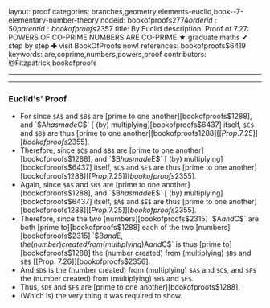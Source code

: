 layout: proof
categories: branches,geometry,elements-euclid,book--7-elementary-number-theory
nodeid: bookofproofs$2774
orderid: 50
parentid: bookofproofs$2357
title: By Euclid
description:  Proof of 7.27: POWERS OF CO-PRIME NUMBERS ARE CO-PRIME &#9733; graduate maths &#10004; step by step &#10010; visit BookOfProofs now!
references: bookofproofs$6419
keywords: are,coprime,numbers,powers,proof
contributors: @Fitzpatrick,bookofproofs

---


---

### Euclid's' Proof 

* For since `$A$` and `$B$` are [prime to one another][bookofproofs$1288], and `$A$` has made `$C$` [ (by) multiplying][bookofproofs$6437] itself, `$C$` and `$B$` are thus [prime to one another][bookofproofs$1288] [[Prop. 7.25]][bookofproofs$2355].
* Therefore, since `$C$` and `$B$` are [prime to one another][bookofproofs$1288], and `$B$` has made `$E$` [ (by) multiplying][bookofproofs$6437] itself, `$C$` and `$E$` are thus [prime to one another][bookofproofs$1288] [[Prop. 7.25]][bookofproofs$2355].
* Again, since `$A$` and `$B$` are [prime to one another][bookofproofs$1288], and `$B$` has made `$E$` [ (by) multiplying][bookofproofs$6437] itself, `$A$` and `$E$` are thus [prime to one another][bookofproofs$1288] [[Prop. 7.25]][bookofproofs$2355].
* Therefore, since the two [numbers][bookofproofs$2315] `$A$` and `$C$` are both [prime to][bookofproofs$1288] each of the two [numbers][bookofproofs$2315] `$B$` and `$E$`, the (number) created from (multiplying) `$A$` and `$C$` is thus [prime to][bookofproofs$1288] the (number created) from (multiplying) `$B$` and `$E$` [[Prop. 7.26]][bookofproofs$2356].
* And `$D$` is the (number created) from (multiplying) `$A$` and `$C$`, and `$F$` the (number created) from (multiplying) `$B$` and `$E$`.
* Thus, `$D$` and `$F$` are [prime to one another][bookofproofs$1288].
* (Which is) the very thing it was required to show.

